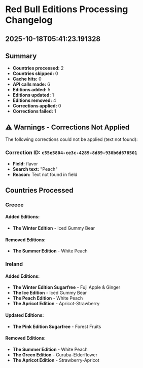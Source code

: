 # Red Bull Editions Processing Changelog
## 2025-10-18T05:41:23.191328

## Summary
- **Countries processed:** 2
- **Countries skipped:** 0
- **Cache hits:** 0
- **API calls made:** 6
- **Editions added:** 5
- **Editions updated:** 1
- **Editions removed:** 4
- **Corrections applied:** 0
- **Corrections failed:** 1

## ⚠️ Warnings - Corrections Not Applied

The following corrections could not be applied (text not found):

### Correction ID: `c55e5804-ce3c-4289-8d89-930b6d678501`
- **Field:** flavor
- **Search text:** "Peach"
- **Reason:** Text not found in field

## Countries Processed

### Greece
#### Added Editions:
- **The Winter Edition** - Iced Gummy Bear

#### Removed Editions:
- **The Summer Edition** - White Peach

### Ireland
#### Added Editions:
- **The Winter Edition Sugarfree** - Fuji Apple & Ginger
- **The Ice Edition** - Iced Gummy Bear
- **The Peach Edition** - White Peach
- **The Apricot Edition** - Apricot-Strawberry

#### Updated Editions:
- **The Pink Edition Sugarfree** - Forest Fruits

#### Removed Editions:
- **The Summer Edition** - White Peach
- **The Green Edition** - Curuba-Elderflower
- **The Apricot Edition** - Strawberry-Apricot
